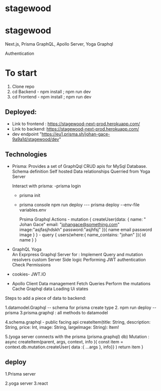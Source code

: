 # stagewood
# stagewood
Next.js, Prisma GraphQL, Apollo Server, Yoga Graphql

Authentication 

# To start 
1. Clone repo 
2. cd Backend  - npm install ; npm run dev
3. cd Frontend - npm install ; npm run dev



## Deployed: 
  * Link to frontend : https://stagewood-next-prod.herokuapp.com/
  * Link to backend: https://stagewood-next-prod.herokuapp.com/
  * dev endpoint "https://eu1.prisma.sh/johan-gace-9a9a1d/stagewood/dev"


## Technologies
- Prisma:
   Provides a set of GraphQql CRUD apis for MySql Database. 
   Schema definition
   Self hosted
   Data relationships
   Querried from Yoga Server

   Interact with prisma: 
    -prisma login
    - prisma init
    - prisma console
    npm run deploy --- prisma deploy --env-file variables.env
 
        Prsima Graphql Actions
          - mutation {
          createUser(data: {
              name: " Johan Gace"
              email: "johangace@something.com"
              image:"asjfasjhdskh"
              password:"asjhfsj"
          }){
              name
              email
              password image
          }
          }
          - query {
          users(where:{
              name_contains: "johan"
          }){
              id
              name
          }
          }


- GraphQL Yoga  
  An Exprpress Graphql Server for : 
    Implement Query and mutation resolvers
    custom Server Side logic
    Performing JWT authentication 
    Check Permissions   


- cookies- JWT.IO

- Apollo Client
  Data management
    Fetch Queries
    Perform the mutations 
    Cache Graphql data 
    Loading Ui states




Steps to add  a piece of data to backend:

1.datamodel.Graphql  -- schema for prisma
   create type
2. npm run deploy --prisma
3.prisma.graphql : all methods to datamodel 

4.schema.graphql - public facing api
 createItem(title: String, description: String, price: Int, image: String, largeImage: String): Item!

5.(yoga server connects with the prisma (prisma.graphql) db)
        Mutation : 
       async createItem(parent, args, context, info ){
        const item = context.db.mutation.createUser( data :{
            ...args
        }, info}}
        )
        return item
        }


## deploy
1.Prisma server

2.yoga server
3.react



